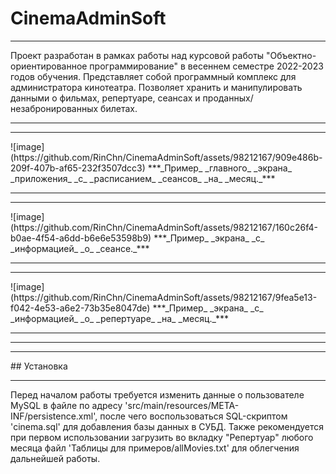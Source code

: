 # CinemaAdminSoft
<hr>
Проект разработан в рамках работы над курсовой работы "Объектно-ориентированное программирование" в весеннем семестре 2022-2023 годов обучения.
Представляет собой программный комплекс для администратора кинотеатра. Позволяет хранить и манипулировать данными о фильмах, репертуаре, сеансах и проданных/незабронированных билетах. 
<hr>
<hr>
![image](https://github.com/RinChn/CinemaAdminSoft/assets/98212167/909e486b-209f-407b-af65-232f3507dcc3)
***_Пример_ _главного_ _экрана_ _приложения_ _с_ _расписанием_ _сеансов_ _на_ _месяц._***
<hr>
<hr>
![image](https://github.com/RinChn/CinemaAdminSoft/assets/98212167/160c26f4-b0ae-4f54-a6dd-b6e6e53598b9)
***_Пример_ _экрана_ _с_ _информацией_ _о_ _сеансе._***
<hr>
<hr>
![image](https://github.com/RinChn/CinemaAdminSoft/assets/98212167/9fea5e13-f042-4e53-a6e2-73b35e8047de)
***_Пример_ _экрана_ _с_ _информацией_ _о_ _репертуаре_ _на_ _месяц._***
<hr>
<hr>
<hr>
## Установка
<hr>
Перед началом работы требуется изменить данные о пользователе MySQL в файле по адресу 'src/main/resources/META-INF/persistence.xml', 
после чего воспользоваться SQL-скриптом 'cinema.sql' для добавления базы данных в СУБД. 
Также рекомендуется при первом использовании загрузить во вкладку "Репертуар" любого месяца файл 'Таблицы для примеров/allMovies.txt' для облегчения дальнейшей работы. 


